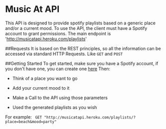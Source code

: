 # Music At API

This API is designed to provide spotify playlists based on a generic place and/or a current mood. 
To use the API, the client must have a Spotify account to grant permissions. 
The main endpoint is 'http://musicatapi.heroku.com/playlists'

##Requests
It is based on the REST principles, so all the information can be accessed via standard HTTP Requests.
Like `GET` and `POST`

##Getting Started
To get started, make sure you have a Spotify account, if you don't have one, you can create one [here](https://www.spotify.com/)
Then:

* Think of a place you want to go

* Add your current mood to it

* Make a Call to the API using those parameters

* Used the generated playlists as you wish

For example:
` GET "http://musicatapi.heroku.com/playlists/?place=beach&mood=party"`